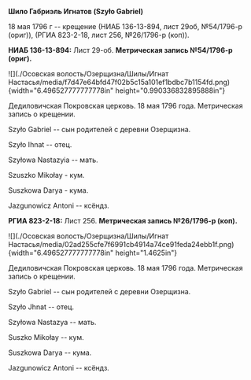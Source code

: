 **Шило Габриэль Игнатов (Szyło Gabriel)**

18 мая 1796 г -- крещение (НИАБ 136-13-894, лист 29об, №54/1796-р
(ориг)), (РГИА 823-2-18, лист 256, №26/1796-р (коп)).

**НИАБ 136-13-894:** Лист 29-об. **Метрическая запись №54/1796-р
(ориг).**

![](./Осовская волость/Озерщизна/Шилы/Игнат Настасья/media/f7d47e64bfd47f02b5c15a101ef1bdbc7b1154fd.png){width="6.496527777777778in"
height="0.990336832895888in"}

Дедиловичская Покровская церковь. 18 мая 1796 года. Метрическая запись о
крещении.

Szyło Gabriel -- сын родителей с деревни Озерщизна.

Szyło Ihnat -- отец.

Szyłowa Nastazyia -- мать.

Szuszko Mikołay - кум.

Suszkowa Darya - кума.

Jazgunowicz Antoni -- ксёндз.

**РГИА 823-2-18:** Лист 256. **Метрическая запись №26/1796-р (коп).**

![](./Осовская волость/Озерщизна/Шилы/Игнат Настасья/media/02ad255cfe7f6991cb4914a74ce91feda24ebb1f.png){width="6.496527777777778in"
height="1.4625in"}

Дедиловичская Покровская церковь. 18 мая 1796 года. Метрическая запись о
крещении.

Szyło Gabriel -- сын родителей с деревни Озерщизна.

Szyło Jhnat -- отец.

Szyłowa Nastazya -- мать.

Suszko Mikołay -- кум.

Suszkowa Darya -- кума.

Jazgunowicz Antoni -- ксёндз.
